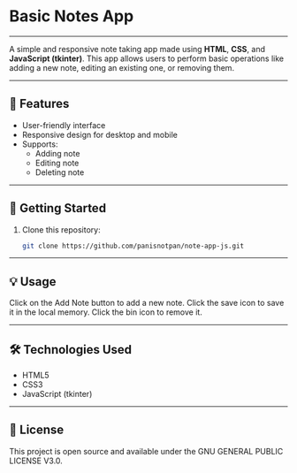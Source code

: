 # Basic Notes App

---

A simple and responsive note taking app made using **HTML**, **CSS**, and **JavaScript (tkinter)**. This app allows users to perform basic operations like adding a new note, editing an existing one, or removing them.

---

## 🧮 Features

- User-friendly interface
- Responsive design for desktop and mobile
- Supports:
  - Adding note
  - Editing note
  - Deleting note

---

## 🚀 Getting Started

1. Clone this repository:
   ```bash
   git clone https://github.com/panisnotpan/note-app-js.git

---

## 💡 Usage
Click on the Add Note button to add a new note. Click the save icon to save it in the local memory. Click the bin icon to remove it.

---

## 🛠️ Technologies Used
- HTML5
- CSS3
- JavaScript (tkinter)

---

## 📜 License
This project is open source and available under the GNU GENERAL PUBLIC LICENSE V3.0.
